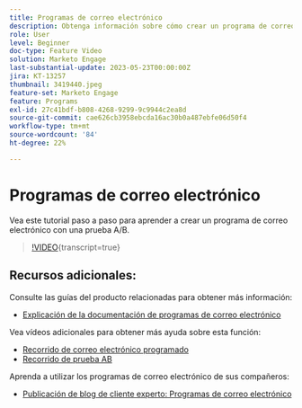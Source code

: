 ```yaml
---
title: Programas de correo electrónico
description: Obtenga información sobre cómo crear un programa de correo electrónico con una prueba A/B.
role: User
level: Beginner
doc-type: Feature Video
solution: Marketo Engage
last-substantial-update: 2023-05-23T00:00:00Z
jira: KT-13257
thumbnail: 3419440.jpeg
feature-set: Marketo Engage
feature: Programs
exl-id: 27c41bdf-b808-4268-9299-9c9944c2ea8d
source-git-commit: cae626cb3958ebcda16ac30b0a487ebfe06d50f4
workflow-type: tm+mt
source-wordcount: '84'
ht-degree: 22%

---
```


# Programas de correo electrónico

Vea este tutorial paso a paso para aprender a crear un programa de correo electrónico con una prueba A/B.

>[!VIDEO](https://video.tv.adobe.com/v/3419440/?learn=on){transcript=true}


## Recursos adicionales:

Consulte las guías del producto relacionadas para obtener más información:

* [Explicación de la documentación de programas de correo electrónico](https://experienceleague.adobe.com/docs/marketo/using/product-docs/email-marketing/email-programs/creating-an-email-program/understanding-email-programs.html?lang=es)

Vea vídeos adicionales para obtener más ayuda sobre esta función:

* [Recorrido de correo electrónico programado](https://experienceleague.adobe.com/docs/marketo-learn/tutorials/email-marketing/scheduled-email-watch.html?lang=es)
* [Recorrido de prueba AB](https://experienceleague.adobe.com/docs/marketo-learn/tutorials/email-marketing/ab-testing-watch.html?lang=es)

Aprenda a utilizar los programas de correo electrónico de sus compañeros:

* [Publicación de blog de cliente experto: Programas de correo electrónico](https://nation.marketo.com/t5/product-blogs/marketo-success-series-email-programs/ba-p/304968)
